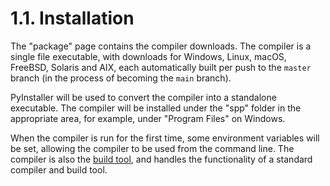 # 1.1. Installation

The "package" page contains the compiler downloads. The compiler is a single file executable, with downloads for
Windows, Linux, macOS, FreeBSD, Solaris and AIX, each automatically built per push to the `master` branch (in the
process of becoming the `main` branch).

PyInstaller will be used to convert the compiler into a standalone executable. The compiler will be installed under
the "spp" folder in the appropriate area, for example, under "Program Files" on Windows.

When the compiler is run for the first time, some environment variables will be set, allowing the compiler to be used
from the command line. The compiler is also the [build tool](1-2-Build-Tool.md), and handles the functionality of a
standard compiler and build tool.
